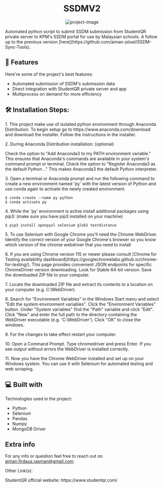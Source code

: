 <h1 align="center" id="title">SSDMV2</h1>

<p align="center"><img src="https://socialify.git.ci/aiman-piixel/ssdmV2/image?description=1&amp;descriptionEditable=Automated%20python%20script%20to%20submit%20SSDM%20submission%20from%20StudentQR%20private%20server%20to%20KPM%27s%20SSDM%20portal%20for%20use%20by%20Malaysian%20schools&amp;name=1&amp;owner=1&amp;pattern=Diagonal%20Stripes&amp;stargazers=1&amp;theme=Light" alt="project-image"></p>

<p id="description">Automated python script to submit SSDM submission from StudentQR private server to KPM's SSDM portal for use by Malaysian schools. A follow up to the previous version [here](https://github.com/aiman-piixel/SSDM-Sync-Tools).</p>

  
<h2>🧐 Features</h2>

Here're some of the project's best features:

*   Automated submission of SSDM's submission data
*   Direct integration with StudentQR private server and app
*   Multiprocess on demand for more efficiency

<h2>🛠️ Installation Steps:</h2>

<p>1. This project make use of isolated python environment through Anaconda Distribution. To begin setup go to https://www.anaconda.com/download and download the installer. Follow the instructions in the installer.</p>

<p>2. During Anaconda Distribution installation: (optional)</p>


Check the option to "Add Anaconda3 to my PATH environment variable." This ensures that Anaconda's commands are available in your system's command prompt or terminal. Check the option to "Register Anaconda3 as the default Python .." This makes Anaconda3 the default Python interpreter.


<p>3. Open a terminal or Anaconda prompt and run the following command to create a new environment named 'py' with the latest version of Python and use conda again to activate the newly created environment.</p>

```
$ conda create --name py python
$ conda activate py
```

<p>4. While the 'py' environment is active install additional packages using pip3: (make sure you have pip3 installed on your machine)</p>

```
$ pip3 install openpyxl selenium glob2 textdistance
```

<p>5. To use Selenium with Google Chrome you'll need the Chrome WebDriver. Identify the correct version of your Google Chrome's browser so you know which version of the chrome webdriver that you need to install</p>

<p>6. If you are using Chrome version 115 or newer please consult [Chrome for Testing availability dashboard](https://googlechromelabs.github.io/chrome-for-testing/). This page provides convenient JSON endpoints for specific ChromeDriver version downloading. Look for Stable 64-bit version. Save the downloaded ZIP file to your computer.</p>

<p>7. Locate the downloaded ZIP file and extract its contents to a location on your computer (e.g. C:\WebDriver).</p>

<p>8. Search for "Environment Variables" in the Windows Start menu and select "Edit the system environment variables". Click the "Environment Variables" button. Under "System variables" find the "Path" variable and click "Edit". Click "New" and enter the full path to the directory containing the WebDriver executable (e.g. 'C:\WebDriver'). Click "OK" to close the windows.</p>

<p>9. For the changes to take effect restart your computer.</p>

<p>10. Open a Command Prompt. Type chromedriver and press Enter. If you see output without errors the WebDriver is installed correctly.</p>

<p>11. Now you have the Chrome WebDriver installed and set up on your Windows system. You can use it with Selenium for automated testing and web scraping.</p>

  
  
<h2>💻 Built with</h2>

Technologies used in the project:

*   Python
*   Selenium
*   Pandas
*   Numpy
*   MongoDB Driver

<h2>Extra info</h2>

For any info or question feel free to reach out on aiman.firdaus.rasman@gmail.com. 

<p>Other Link(s):</p>
<p>StudentQR official website: https://www.studentqr.com/</p>